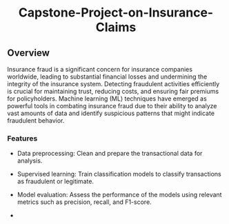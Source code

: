 # <p align="center"> Capstone-Project-on-Insurance-Claims </p>



## Overview

Insurance fraud is a significant concern for insurance companies worldwide, leading to substantial financial losses and undermining the integrity of the insurance system. Detecting fraudulent activities efficiently is crucial for maintaining trust, reducing costs, and ensuring fair premiums for policyholders. Machine learning (ML) techniques have emerged as powerful tools in combating insurance fraud due to their ability to analyze vast amounts of data and identify suspicious patterns that might indicate fraudulent behavior.

### Features 

- Data preprocessing: Clean and prepare the transactional data for analysis.
  
- Supervised learning: Train classification models to classify transactions as fraudulent or legitimate.
  
- Model evaluation: Assess the performance of the models using relevant metrics such as precision, recall, and F1-score.

- 

